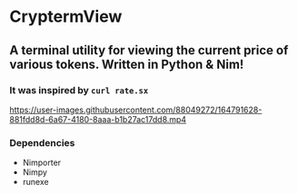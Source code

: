 # CryptermView
## A terminal utility for viewing the current price of various tokens. Written in Python &amp; Nim!
### It was inspired by `curl rate.sx`

https://user-images.githubusercontent.com/88049272/164791628-881fdd8d-6a67-4180-8aaa-b1b27ac17dd8.mp4


### Dependencies
  - Nimporter
  - Nimpy
  - runexe
